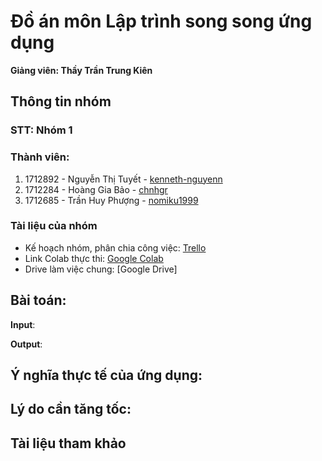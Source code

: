 # Đồ án môn Lập trình song song ứng dụng
**Giảng viên: Thầy Trần Trung Kiên**

## Thông tin nhóm
### STT: Nhóm 1

### Thành viên:
1. 1712892 - Nguyễn Thị Tuyết - [kenneth-nguyenn](https://github.com/kenneth-nguyenn)
2. 1712284 - Hoàng Gia Bảo - [chnhgr](https://github.com/chnhgr)
3. 1712685 - Trần Huy Phượng - [nomiku1999](https://github.com/nomiku1999)

### Tài liệu của nhóm
- Kế hoạch nhóm, phân chia công việc: [Trello](https://trello.com/b/0mcVqLC8/parallel-programming-2022)
- Link Colab thực thi: [Google Colab](https://colab.research.google.com/github.com/nomiku1999/Parallel_Programming_with_Girvan_Newman//blob/main/Report.ipynb)
- Drive làm việc chung: [Google Drive]

## Bài toán: 
**Input**: 

**Output**: 

**Ý nghĩa thực tế của ứng dụng**:
- 

**Lý do cần tăng tốc**: 
- 


## Tài liệu tham khảo
